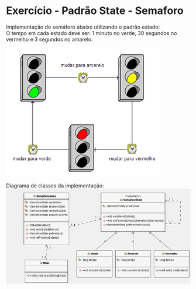 # Exercício - Padrão State - Semaforo

Implementação do semáforo abaixo utilizando o padrão estado:<br/>
O tempo em cada estado deve ser: 1 minuto no verde, 30 segundos no vermelho e 3 segundos no amarelo.

![alt tag](https://github.com/GiseliSiqueira/POO2/blob/master/StateSemaforo/Semaforo.jpg)

Diagrama de classes da implementação:
![alt tag](https://github.com/GiseliSiqueira/POO2/blob/master/StateSemaforo/Diagrama%20de%20classe%20State%20Semaforo.png)
